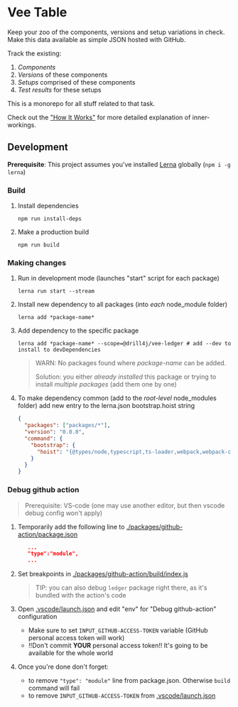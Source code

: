 # Vee Table

Keep your zoo of the components, versions and setup variations in check. Make this data available as simple JSON hosted with GitHub.

Track the existing:

1. _Components_
2. _Versions_ of these components
3. _Setups_ comprised of these components
4. _Test results_ for these setups

This is a monorepo for all stuff related to that task.

Check out the ["How It Works"](./HOW_IT_WORKS.md) for more detailed explanation of inner-workings.

## Development

**Prerequisite**: This project assumes you've installed [Lerna](https://github.com/lerna/lerna) globally (`npm i -g lerna`)

### Build

1. Install dependencies

   ```shell
   npm run install-deps
   ```

2. Make a production build

   ```shell
   npm run build
   ```

### Making changes

1. Run in development mode (launches "start" script for each package)

   ```shell
   lerna run start --stream
   ```

2. Install new dependency to all packages (into _each_ node_module folder)

   ```shell
   lerna add *package-name*
   ```

3. Add dependency to the specific package

   ```shell
   lerna add *package-name* --scope=@drill4j/vee-ledger # add --dev to install to devDependencies
   ```

   > WARN: No packages found where _package-name_ can be added.
   >
   > Solution: you either _already installed_ this package or trying to install _multiple packages_ (add them one by one)

4. To make dependency common (add to the _root-level_ node_modules folder) add new entry to the lerna.json bootstrap.hoist string

   ```json
   {
     "packages": ["packages/*"],
     "version": "0.0.0",
     "command": {
       "bootstrap": {
         "hoist": "{@types/node,typescript,ts-loader,webpack,webpack-cli,webpack-node-externals}" // <--add new comma-separated entry here
       }
     }
   }
   ```

### Debug github action

> Prerequisite: VS-code (one may use another editor, but then vscode debug config won't apply)

1. Temporarily add the following line to [./packages/github-action/package.json](./packages/github-action/package.json)

   ```json
      ...
      "type":"module",
      ...
   ```

2. Set breakpoints in [./packages/github-action/build/index.js](./packages/github-action/build/index.js)

   > TIP: you can also debug `ledger` package right there, as it's bundled with the action's code

3. Open [.vscode/launch.json](.vscode/launch.json) and edit "env" for "Debug github-action" configuration

   - Make sure to set `INPUT_GITHUB-ACCESS-TOKEN` variable (GitHub personal access token will work)
   - !!Don't commit **YOUR** personal access token!! It's going to be available for the whole world

4. Once you're done don't forget:
   - to remove `"type": "module"` line from package.json. Otherwise `build` command will fail
   - to remove `INPUT_GITHUB-ACCESS-TOKEN` from [.vscode/launch.json](.vscode/launch.json)
